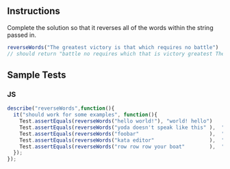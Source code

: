 ## Instructions
Complete the solution so that it reverses all of the words within the string passed in.

~~~ js
reverseWords("The greatest victory is that which requires no battle")
// should return "battle no requires which that is victory greatest The"
~~~

## Sample Tests
### JS

~~~ js
describe("reverseWords",function(){
  it("should work for some examples", function(){
    Test.assertEquals(reverseWords("hello world!"), "world! hello")
    Test.assertEquals(reverseWords("yoda doesn't speak like this" ),  "this like speak doesn't yoda")
    Test.assertEquals(reverseWords("foobar"                       ),  "foobar")
    Test.assertEquals(reverseWords("kata editor"                  ),  "editor kata")
    Test.assertEquals(reverseWords("row row row your boat"        ),  "boat your row row row")
  });
});
~~~
